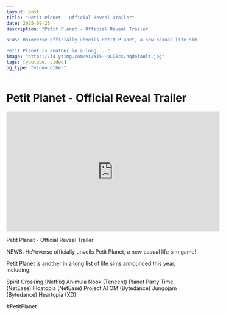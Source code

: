 ```yaml
---
layout: post
title: "Petit Planet - Official Reveal Trailer"
date: 2025-09-25
description: "Petit Planet - Official Reveal Trailer

NEWS: HoYoverse officially unveils Petit Planet, a new casual life sim game!

Petit Planet is another in a long ..."
image: "https://i4.ytimg.com/vi/W1S--vLO0cs/hqdefault.jpg"
tags: [youtube, video]
og_type: "video.other"
---
```


<script type="application/ld+json">
{
  "@context": "http://schema.org",
  "@type": "VideoObject",
  "name": "Petit Planet - Official Reveal Trailer",
  "description": "Petit Planet - Official Reveal Trailer\n\nNEWS: HoYoverse officially unveils Petit Planet, a new casual life sim game!\n\nPetit Planet is another in a long list of life sims announced this year, including:\n\nSpirit Crossing (Netflix)\nAnimula Nook (Tencent)\nPlanet Party Time (NetEase)\nFloatopia (NetEase)\nProject ATOM (Bytedance)\nJungojam (Bytedance)\nHeartopia (XD)\n\n#PetitPlanet",
  "thumbnailUrl": "https://i4.ytimg.com/vi/W1S--vLO0cs/hqdefault.jpg",
  "uploadDate": "2025-09-25T03:00:44",
  "embedUrl": "https://www.youtube.com/embed/W1S--vLO0cs",
  "publisher": {
    "@type": "Person",
    "name": "Celo Zaga"
  },
  "mainEntityOfPage": {
    "@type": "WebPage",
    "@id": "https://celozaga.github.io/2025/09/25/petit-planet---official-reveal-trailer-W1S--vLO0cs.html"
  },
  "duration": "PT0M0S"
}
</script>

<script type="application/ld+json">
{
  "@context": "http://schema.org",
  "@type": "BlogPosting",
  "headline": "Petit Planet - Official Reveal Trailer",
  "image": "https://i4.ytimg.com/vi/W1S--vLO0cs/hqdefault.jpg",
  "publisher": {
    "@type": "Person",
    "name": "Celo Zaga"
  },
  "url": "https://celozaga.github.io/2025/09/25/petit-planet---official-reveal-trailer-W1S--vLO0cs.html",
  "datePublished": "2025-09-25T03:00:44",
  "dateCreated": "2025-09-25T03:00:44",
  "dateModified": "2025-09-25T03:00:44",
  "description": "Petit Planet - Official Reveal Trailer\n\nNEWS: HoYoverse officially unveils Petit Planet, a new casual life sim game!\n\nPetit Planet is another in a long ...",
  "author": {
    "@type": "Person",
    "name": "Celo Zaga"
  },
  "mainEntityOfPage": {
    "@type": "WebPage",
    "@id": "https://celozaga.github.io/2025/09/25/petit-planet---official-reveal-trailer-W1S--vLO0cs.html"
  }
}
</script>

<h1 class="youtube-post-title">Petit Planet - Official Reveal Trailer</h1>

<iframe width="560" height="315" src="https://www.youtube.com/embed/W1S--vLO0cs" class="youtube-post-embed" frameborder="0" allowfullscreen></iframe>

<p class="youtube-post-description">Petit Planet - Official Reveal Trailer

NEWS: HoYoverse officially unveils Petit Planet, a new casual life sim game!

Petit Planet is another in a long list of life sims announced this year, including:

Spirit Crossing (Netflix)
Animula Nook (Tencent)
Planet Party Time (NetEase)
Floatopia (NetEase)
Project ATOM (Bytedance)
Jungojam (Bytedance)
Heartopia (XD)

#PetitPlanet</p>

